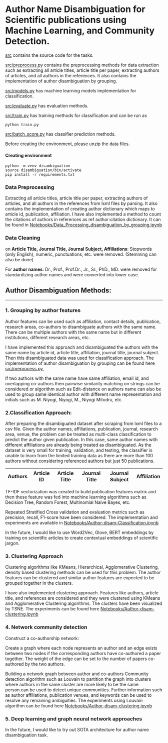 # Author Name Disambiguation for Scientific publications using Machine Learning, and Community Detection.


[src](src) contains the source code for the tasks.

 [src/preprocess.py](src/preprocess.py) contains the preprocessing methods for data extraction such
as extracting all article titles, article title per paper, extracting authors of articles, and
all authors in the references. It also contains the implementation of author disambiguation by 
 grouping.

[src/models.py](src/models.py) has machine learning models implementation for classification.

[src/evaluate.py](src/evaluate.py) has evaluation methods.

[src/train.py](src/train.py) has training methods for classification and can be run as

``python train.py``

[src/batch_score.py](src/batch_score.py) has classifier prediction methods.

Before creating the environment, please unzip the data files.
#### Creating environment
```
python -m venv disambiguation
source disambiguation/bin/activate
pip install -r requirements.txt
```

### Data Preprocessing
Extracting all article titles, article title per paper, extracting authors of articles, and
all authors in the references from lxml files by parsing. It also contains the implementation of
creating author dictionary which maps to article id, publication, affiliation. I have also
implemented a method to count the citations of authors in references as ref author:citation dictionary. It can be found
in [Notebooks/Data_Processing_disambiguation_by_grouping.ipynb](Notebooks/Data_Processing_disambiguation_by_grouping.ipynb)

### Data Cleaning 

on **Article Title, Journal Title, Journal Subject, Affiliations**: Stopwords (only English), numeric, punctuations, etc.
were removed. (Stemming can also be done)

For **author names**: Dr., Prof., Prof.Dr., Jr., Sr., PhD., MD. were removed for standardizing author names 
and were converted into lower case.

## Author Disambiguation Methods:
** **
### 1. Grouping by author features
Author features can be used such as affiliation, contact details, publication, research areas, co-authors to disambiguate authors
with the same name. There can be multiple authors with the same name but in different institutions, different research
areas, etc. 

I have implemented this approach and disambiguated the authors with the same name by article id, article title,
affiliation, journal title, journal subject. Then this disambiguated data was used for classification approach. 
The implementation of author disambiguation by grouping can be found here  [src/preprocess.py](src/preprocess.py), 


If two authors with the same name have same affiliation, email id, and overlapping co-authors then 
pairwise similarity matching on strings can be considered or algorithm such as Edit-distance on authors name 
can also be used to group same identical author with different name representation and initials such as M. Niyogi,
Niyogi, M., Niyogi Mitodru, etc.

### 2.Classification Approach: 

After preparing the disambiguated dataset after scraping from lxml files to a csv file. 
Given the author names, affiliations, publication, journal, research area, venue, the problem can be treated as
multi-class classification to predict the author given publication. In this case, same author names with different 
affiliations are already being treated as disambiguated. As the dataset is very small for training, validation,
and testing, the classifier is unable to learn from the limited training data as there are more than 100 authors without
considering referenced authors but just 50 publications. 

| Authors | Article ID | Article Title | Journal Title | Journal Subject | Affiliation |
|---------|------------|---------------|---------------|-----------------|-------------|

TF-IDF vectorization was created to build publication features matrix and then these feature was fed into machine
learning algorithms such as Decision Tree, Random Forest, Multinomial Naive Bayes, etc.

Repeated Stratified Cross validation and evaluation metrics such as precision, recall, F1-score have been
considered. The implementation and experiments are available in [Notebooks/Author-disam-Classification.ipynb](Notebooks/Author-disam-Classification.ipynb)

In the future, I would like to use Word2Vec, Glove, BERT embeddings by training on scientific articles to create contextual embeddings
of scientific jargon.
### 3. Clustering Approach

Clustering algorithms like KMeans, Hierarchical, Agglomerative Clustering, density based clustering methods
can be used for this problem. The author features can be clustered and similar author features are expected to be 
grouped together in the clusters.

I have also implemented clustering approach. Features like authors, article title, and references are considered and 
they were clustered using KMeans and Agglomerative Clustering algorithms. The clusters have been 
visualized by TSNE. The experiments can be found here  [Notebooks/Author-disam-clustering.ipynb](Notebooks/Author-disam-clustering.ipynb)

### 4. Network community detection

Construct a co-authorship network:

Create a graph where each node represents an author and an edge exists between two nodes if the corresponding authors
have co-authored a paper together.
The weight of the edge can be set to the number of papers co-authored by the two authors.

Building a network graph between author and co-authors Community detection algorithm such as Louvain to partition
the graph into clusters where authors in the same cluster are more likely to be the same person.can be used to 
detect unique communities. Further information such as author affiliations, publication venues, and keywords
can be used to resolve any remaining ambiguities. 
The experiments using Louvain algorithm can be found here  [Notebooks/Author-disam-clustering.ipynb](Notebooks/Author-disam-clustering.ipynb)

### 5. Deep learning and graph neural network approaches 
In the future, I would like to try out SOTA architecture for author name disambiguation task.
